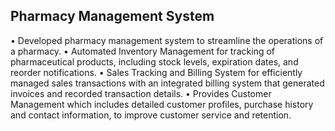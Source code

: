 ## Pharmacy Management System
• Developed pharmacy management system to streamline the operations of a pharmacy.
• Automated Inventory Management for tracking of pharmaceutical products, including stock levels, expiration dates, and reorder notifications. 
• Sales Tracking and Billing System for efficiently managed sales transactions with an integrated billing system that generated invoices and recorded transaction details. 
• Provides Customer Management which includes detailed customer profiles, purchase history and contact information, to improve customer service and retention.
